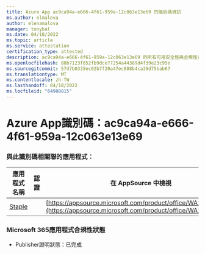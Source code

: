```yaml
---
title: Azure App ac9ca94a-e666-4f61-959a-12c063e13e69 的識別碼資訊
ms.author: elmalova
author: elenamalova
manager: tonybal
ms.date: 04/18/2022
ms.topic: article
ms.service: attestation
certification_type: attested
description: ac9ca94a-e666-4f61-959a-12c063e13e69 的所有可用安全性與合規性資訊。
ms.openlocfilehash: 88b7123f852fb9dce77254a44389d4f39e23c95e
ms.sourcegitcommit: 57d7b0335ec02b7f20a47ec888b4ca39d75bab67
ms.translationtype: MT
ms.contentlocale: zh-TW
ms.lasthandoff: 04/18/2022
ms.locfileid: "64908815"
---
```

# <a name="azure-app-id-ac9ca94a-e666-4f61-959a-12c063e13e69"></a>Azure App識別碼：ac9ca94a-e666-4f61-959a-12c063e13e69


### <a name="apps-associated-with-this-id"></a>與此識別碼相關聯的應用程式：
| **應用程式名稱** | **認證** | **在 AppSource 中檢視** |
|--------------|---------------|-----------------------|
| [Staple](../forward/WA200003281.md) |  | [https://appsource.microsoft.com/product/office/WA200003281](https://appsource.microsoft.com/product/office/WA200003281) |

### <a name="microsoft-365-app-compliance-status"></a>Microsoft 365應用程式合規性狀態
- Publisher證明狀態：已完成
